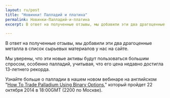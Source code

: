 ```yaml
---
layout: ru/post
title: "Новинки! Палладий и платина"
permalink: Новинки-Палладий-и-платина 
excerpt: В ответ на полученные отзывы, мы добавили эти два драгоценные металла в список сырьевых материалов у нас на сайте.

---
```


В ответ на полученные отзывы, мы добавили эти два драгоценные металла в список сырьевых материалов у нас на сайте. 

Мы уверены, что эти новые активы будут пользоваться большим спросом, особенно палладий, учитывая, что его цена недавно достигла 13-летнего рекорда. 

Узнайте больше о палладии в нашем новом вебинаре на английском "[How To Trade Palladium Using Binary Options](http://trade.binary.com/webinar_en_goldsilverclub/?utm_medium=social&utm_source=blog&utm_content=webinar)," который пройдет 22 октября 2014 в 18:00GMT (2200 по Москве).

